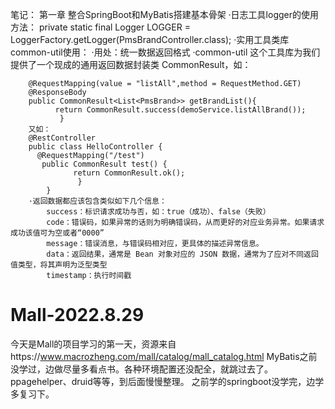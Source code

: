 笔记：
第一章 整合SpringBoot和MyBatis搭建基本骨架
·日志工具logger的使用方法：
    private static final Logger LOGGER = LoggerFactory.getLogger(PmsBrandController.class);
·实用工具类库common-util使用：
    ·用处：统一数据返回格式
    ·common-util 这个工具库为我们提供了一个现成的通用返回数据封装类 CommonResult，如：
    
    
        @RequestMapping(value = "listAll",method = RequestMethod.GET)
        @ResponseBody
        public CommonResult<List<PmsBrand>> getBrandList(){
              return CommonResult.success(demoService.listAllBrand());
               }
        又如：
        @RestController
        public class HelloController {
          @RequestMapping("/test")
           public CommonResult test() {
                  return CommonResult.ok();
                   }
            }
        ·返回数据都应该包含类似如下几个信息：
            success：标识请求成功与否，如：true（成功）、false（失败）
            code：错误码，如果异常的话则为明确错误码，从而更好的对应业务异常。如果请求成功该值可为空或者“0000”
            message：错误消息，与错误码相对应，更具体的描述异常信息。
            data：返回结果，通常是 Bean 对象对应的 JSON 数据，通常为了应对不同返回值类型，将其声明为泛型类型
            timestamp：执行时间戳
            
# Mall-2022.8.29
今天是Mall的项目学习的第一天，资源来自https://www.macrozheng.com/mall/catalog/mall_catalog.html
MyBatis之前没学过，边做尽量多看点书。各种环境配置还没配全，就跳过去了。ppagehelper、druid等等，到后面慢慢整理。
之前学的springboot没学完，边学多复习下。
